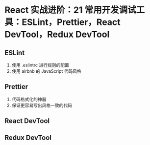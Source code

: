 # React 实战进阶：21 常用开发调试工具：ESLint，Prettier，React DevTool，Redux DevTool

## ESLint

1. 使用 .eslintrc 进行规则的配置
2. 使用 airbnb 的 JavaScript 代码风格


## Prettier

1. 代码格式化的神器
2. 保证更容易写出风格一致的代码



## React DevTool


## Redux DevTool
